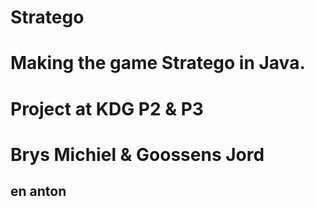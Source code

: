 # Stratego
# Making the game Stratego in Java.
# Project at KDG P2 & P3
# Brys Michiel  &  Goossens Jord
## en anton
